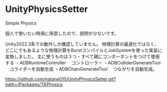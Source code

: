 # UnityPhysicsSetter
Simple Physics

個人で使いたい時用に用意したので、説明が少ないです。

Unity2022.3系での動作しか確認していません。
物理計算の最適化ではなく、どこにでもあるような物理計算をBurstコンパイルとJobSystemを使った実装に変換しました。
主に使うものは３つ・すべて親にコンポーネントをつけて使用する
・ADBRuntimeController
　コントローラー
・ADBColliderGenerateTool
　コライダーを自動生成
・ADBChainGenerateTool
　つながりを自動生成。

https://github.com/natane010/UnityPhysicsSetter.git?path=/Packages/TKPhysics
